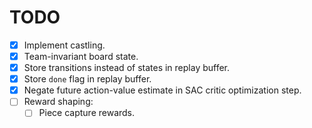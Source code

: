 # TODO

- [x] Implement castling.
- [x] Team-invariant board state.
- [x] Store transitions instead of states in replay buffer.
- [x] Store `done` flag in replay buffer.
- [x] Negate future action-value estimate in SAC critic optimization step.
- [ ] Reward shaping:
  - [ ] Piece capture rewards.